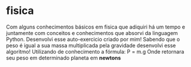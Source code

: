 # fisica

Com alguns conhecimentos básicos em fisica que adiquiri há um tempo e juntamente com conceitos e conhecimentos que absorvi da linguagem Python. Desenvolvi esse auto-exercicio criado por mim!
Sabendo que o peso é igual a sua massa multiplicada pela gravidade desenvolvi esse algoritmo! Utilizando de conhecimento a fórmula:
P = m.g
Onde retornara seu peso em determinado planeta em <b>newtons</b>
